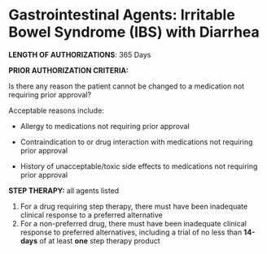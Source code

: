 # Gastrointestinal Agents: Irritable Bowel Syndrome (IBS) with Diarrhea

**LENGTH OF AUTHORIZATIONS**: 365 Days

**PRIOR AUTHORIZATION CRITERIA:**

Is there any reason the patient cannot be changed to a medication not requiring prior approval?

Acceptable reasons include:

- Allergy to medications not requiring prior approval

- Contraindication to or drug interaction with medications not requiring prior approval

- History of unacceptable/toxic side effects to medications not requiring prior approval

**STEP THERAPY:**  all agents listed

1. For a drug requiring step therapy, there must have been inadequate clinical response to a preferred alternative
2. For a non-preferred drug, there must have been inadequate clinical response to preferred alternatives, including a trial of no less than **14-days** of at least **one** step therapy product
